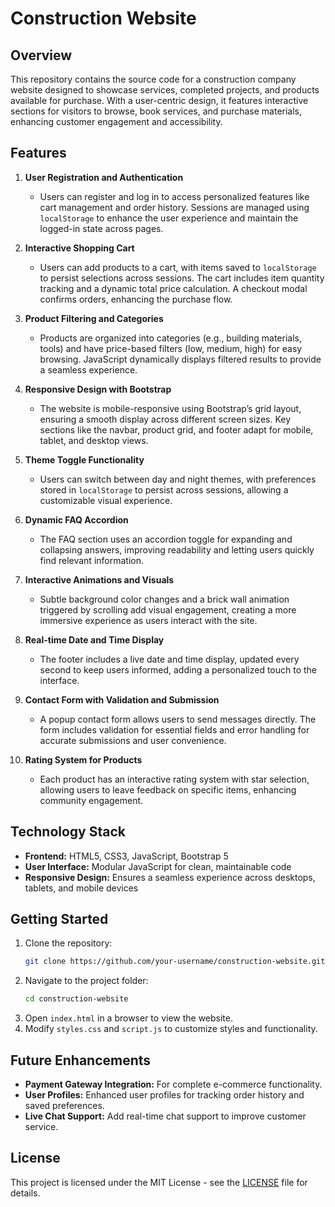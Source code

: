 # Construction Website

## Overview
This repository contains the source code for a construction company website designed to showcase services, completed projects, and products available for purchase. With a user-centric design, it features interactive sections for visitors to browse, book services, and purchase materials, enhancing customer engagement and accessibility.

## Features

1. **User Registration and Authentication**
   - Users can register and log in to access personalized features like cart management and order history. Sessions are managed using `localStorage` to enhance the user experience and maintain the logged-in state across pages.

2. **Interactive Shopping Cart**
   - Users can add products to a cart, with items saved to `localStorage` to persist selections across sessions. The cart includes item quantity tracking and a dynamic total price calculation. A checkout modal confirms orders, enhancing the purchase flow.

3. **Product Filtering and Categories**
   - Products are organized into categories (e.g., building materials, tools) and have price-based filters (low, medium, high) for easy browsing. JavaScript dynamically displays filtered results to provide a seamless experience.

4. **Responsive Design with Bootstrap**
   - The website is mobile-responsive using Bootstrap’s grid layout, ensuring a smooth display across different screen sizes. Key sections like the navbar, product grid, and footer adapt for mobile, tablet, and desktop views.

5. **Theme Toggle Functionality**
   - Users can switch between day and night themes, with preferences stored in `localStorage` to persist across sessions, allowing a customizable visual experience.

6. **Dynamic FAQ Accordion**
   - The FAQ section uses an accordion toggle for expanding and collapsing answers, improving readability and letting users quickly find relevant information.

7. **Interactive Animations and Visuals**
   - Subtle background color changes and a brick wall animation triggered by scrolling add visual engagement, creating a more immersive experience as users interact with the site.

8. **Real-time Date and Time Display**
   - The footer includes a live date and time display, updated every second to keep users informed, adding a personalized touch to the interface.

9. **Contact Form with Validation and Submission**
   - A popup contact form allows users to send messages directly. The form includes validation for essential fields and error handling for accurate submissions and user convenience.

10. **Rating System for Products**
    - Each product has an interactive rating system with star selection, allowing users to leave feedback on specific items, enhancing community engagement.

## Technology Stack
- **Frontend:** HTML5, CSS3, JavaScript, Bootstrap 5
- **User Interface:** Modular JavaScript for clean, maintainable code
- **Responsive Design:** Ensures a seamless experience across desktops, tablets, and mobile devices

## Getting Started
1. Clone the repository:
   ```bash
   git clone https://github.com/your-username/construction-website.git
   ```
2. Navigate to the project folder:
   ```bash
   cd construction-website
   ```
3. Open `index.html` in a browser to view the website.
4. Modify `styles.css` and `script.js` to customize styles and functionality.

## Future Enhancements
- **Payment Gateway Integration:** For complete e-commerce functionality.
- **User Profiles:** Enhanced user profiles for tracking order history and saved preferences.
- **Live Chat Support:** Add real-time chat support to improve customer service.

## License
This project is licensed under the MIT License - see the [LICENSE](LICENSE) file for details.
